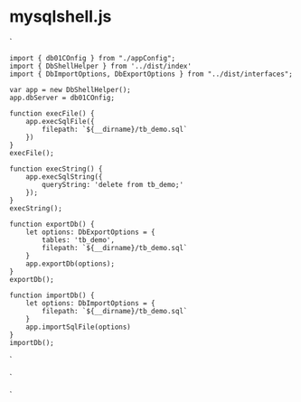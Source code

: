 # mysqlshell.js

`

    import { db01COnfig } from "./appConfig";
    import { DbShellHelper } from '../dist/index'
    import { DbImportOptions, DbExportOptions } from "../dist/interfaces";
    
    var app = new DbShellHelper();
    app.dbServer = db01COnfig;
    
    function execFile() {
        app.execSqlFile({
            filepath: `${__dirname}/tb_demo.sql`
        })
    }
    execFile();
    
    function execString() {
        app.execSqlString({
            queryString: 'delete from tb_demo;'
        });
    }
    execString();
    
    function exportDb() {
        let options: DbExportOptions = {
            tables: 'tb_demo',
            filepath: `${__dirname}/tb_demo.sql`
        }
        app.exportDb(options);
    }
    exportDb();
    
    function importDb() {
        let options: DbImportOptions = {
            filepath: `${__dirname}/tb_demo.sql`
        }
        app.importSqlFile(options)
    }
    importDb();
`

`
    


`